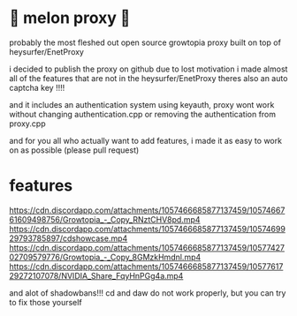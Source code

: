 # 🍉 melon proxy 🍉
probably the most fleshed out open source growtopia proxy
built on top of heysurfer/EnetProxy

i decided to publish the proxy on github due to lost motivation
i made almost all of the features that are not in the heysurfer/EnetProxy
theres also an auto captcha key !!!!

and it includes an authentication system using keyauth, proxy wont work without changing authentication.cpp or removing the authentication from proxy.cpp

and for you all who actually want to add features, i made it as easy to work on as possible (please pull request)

# features
https://cdn.discordapp.com/attachments/1057466685877137459/1057466761609498756/Growtopia_-_Copy_RNztCHV8pd.mp4
https://cdn.discordapp.com/attachments/1057466685877137459/1057469929793785897/cdshowcase.mp4
https://cdn.discordapp.com/attachments/1057466685877137459/1057742702709579776/Growtopia_-_Copy_8GMzkHmdnl.mp4
https://cdn.discordapp.com/attachments/1057466685877137459/1057761729272107078/NVIDIA_Share_FqyHnPGg4a.mp4

and alot of shadowbans!!! cd and daw do not work properly, but you can try to fix those yourself
